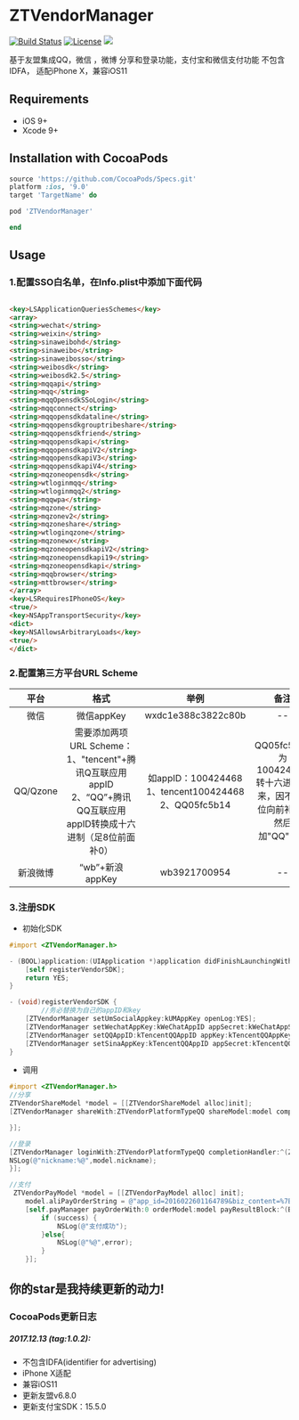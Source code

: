 # ZTVendorManager
[![Build Status](https://travis-ci.org/devxoul/UITextView-Placeholder.svg?branch=master)]()
[![License](https://img.shields.io/cocoapods/l/ImagePicker.svg?style=flat)]()
![](https://img.shields.io/badge/support-iOS%209.0%2B-green.svg)

基于友盟集成QQ，微信 ，微博 分享和登录功能，支付宝和微信支付功能 不包含IDFA， 适配iPhone X，兼容iOS11

## Requirements

- iOS 9+
- Xcode 9+

## Installation with CocoaPods

```ruby
source 'https://github.com/CocoaPods/Specs.git'
platform :ios, '9.0'
target 'TargetName' do

pod 'ZTVendorManager'

end

```
## Usage

### 1.配置SSO白名单，在Info.plist中添加下面代码

```HTML

<key>LSApplicationQueriesSchemes</key>
<array>
<string>wechat</string>
<string>weixin</string>
<string>sinaweibohd</string>
<string>sinaweibo</string>
<string>sinaweibosso</string>
<string>weibosdk</string>
<string>weibosdk2.5</string>
<string>mqqapi</string>
<string>mqq</string>
<string>mqqOpensdkSSoLogin</string>
<string>mqqconnect</string>
<string>mqqopensdkdataline</string>
<string>mqqopensdkgrouptribeshare</string>
<string>mqqopensdkfriend</string>
<string>mqqopensdkapi</string>
<string>mqqopensdkapiV2</string>
<string>mqqopensdkapiV3</string>
<string>mqqopensdkapiV4</string>
<string>mqzoneopensdk</string>
<string>wtloginmqq</string>
<string>wtloginmqq2</string>
<string>mqqwpa</string>
<string>mqzone</string>
<string>mqzonev2</string>
<string>mqzoneshare</string>
<string>wtloginqzone</string>
<string>mqzonewx</string>
<string>mqzoneopensdkapiV2</string>
<string>mqzoneopensdkapi19</string>
<string>mqzoneopensdkapi</string>
<string>mqqbrowser</string>
<string>mttbrowser</string>
</array>
<key>LSRequiresIPhoneOS</key>
<true/>
<key>NSAppTransportSecurity</key>
<dict>
<key>NSAllowsArbitraryLoads</key>
<true/>
</dict>

```

### 2.配置第三方平台URL Scheme

| 平台	 |  格式	|  举例	 |  备注 |
|:-----:|:-----:|:-----:|:----:|
| 微信 |  微信appKey	| wxdc1e388c3822c80b | -- |	
| QQ/Qzone	|   需要添加两项URL Scheme：1、"tencent"+腾讯Q互联应用appID</br>2、“QQ”+腾讯QQ互联应用appID转换成十六进制（足8位前面补0）| 	如appID：100424468 </br> 1、tencent100424468</br> 2、QQ05fc5b14|	QQ05fc5b14为100424468转十六进制而来，因不足8位向前补0，然后加"QQ"前缀|
|新浪微博|	“wb”+新浪appKey |	wb3921700954 | -- |

### 3.注册SDK

- 初始化SDK

```Objective-C
#import <ZTVendorManager.h>

- (BOOL)application:(UIApplication *)application didFinishLaunchingWithOptions:(NSDictionary *)launchOptions {
	[self registerVendorSDK];
	return YES;
}

- (void)registerVendorSDK {
		//务必替换为自己的appID和key
    [ZTVendorManager setUmSocialAppkey:kUMAppKey openLog:YES];
    [ZTVendorManager setWechatAppKey:kWeChatAppID appSecret:kWeChatAppSecret];
    [ZTVendorManager setQQAppID:kTencentQQAppID appKey:kTencentQQAppKey];
    [ZTVendorManager setSinaAppKey:kTencentQQAppID appSecret:kTencentQQAppKey redirectURL:kSinaRedirectURL];
}

```

- 调用

```Objective-C
#import <ZTVendorManager.h>
//分享
ZTVendorShareModel *model = [[ZTVendorShareModel alloc]init];
[ZTVendorManager shareWith:ZTVendorPlatformTypeQQ shareModel:model completionHandler:^(BOOL success, NSError * error) {

}];

```

```Objective-C
//登录
[ZTVendorManager loginWith:ZTVendorPlatformTypeQQ completionHandler:^(ZTVendorAccountModel *model, NSError *error) {
NSLog(@"nickname:%@",model.nickname);
}];

```

```Objective-C
//支付
 ZTVendorPayModel *model = [[ZTVendorPayModel alloc] init];
    model.aliPayOrderString = @"app_id=2016022601164789&biz_content=%7B%22body%22%3A%22Mytee%5Cu5546%5Cu57ce%5Cu5546%5Cu54c1%22%2C%22subject%22%3A%22Mytee%5Cu5546%5Cu57ce%5Cu5546%5Cu54c1%22%2C%22out_trade_no%22%3A%222017052397991011%22%2C%22total_amount%22%3A%22462.08%22%2C%22seller_id%22%3A%22apps%40yunys.com.cn%22%2C%22product_code%22%3A%22QUICK_MSECURITY_PAY%22%2C%22goods_type%22%3A1%7D&format=JSON&method=alipay.trade.app.pay&notify_url=http%3A%2F%2Ffashion.apiyys.com%2Fapi%2Fpay%2Falipay-notify&sign=ALod77e%2BlPMRGJlUQB6bLiZxop580a5SLcvIjSFMhnx%2FC4%2FfUXUv7r9seWzjgxA9lv0xwnVW2PdYzWJfKxC5uXtCIrBN4LWmuLN1dk%2FWFyRK12Krz1mPpIucHWY3GO52Ti3ixy4SvDSW%2FhlOU1ap2gNlQIbbGRJyofQu6lnjcq4%3D&sign_type=RSA&timestamp=2017-05-23+16%3A35%3A25&version=1.0";
    [self.payManager payOrderWith:0 orderModel:model payResultBlock:^(BOOL success,NSError *error) {
        if (success) {
            NSLog(@"支付成功");
        }else{
            NSLog(@"%@",error);
        }
    }];

```
## 你的star是我持续更新的动力!

### CocoaPods更新日志

##### 2017.12.13 (tag:1.0.2):

- 不包含IDFA(identifier for advertising)
- iPhone X适配
- 兼容iOS11
- 更新友盟v6.8.0
- 更新支付宝SDK：15.5.0
